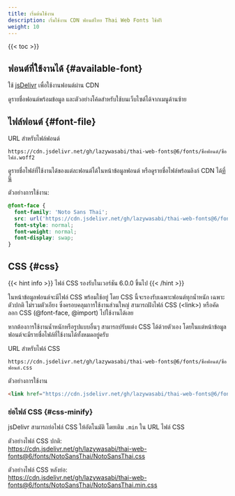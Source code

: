 ```yaml
---
title: เริ่มต้นใช้งาน
description: เริ่มใช้งาน CDN ฟอนต์ไทย Thai Web Fonts ใช้ฟรี
weight: 10
---
```


{{< toc >}}

## ฟอนต์ที่ใช้งานได้ {#available-font}

ใช้ [jsDelivr](https://www.jsdelivr.com/) เพื่อใช้งานฟอนต์ผ่าน CDN

ดูรายชื่อฟอนต์พร้อมข้อมูล และตัวอย่างโค้ดสำหรับใช้บนเว็บไซต์ได้จากเมนูด้านซ้าย

## ไฟล์ฟอนต์ {#font-file}

URL สำหรับไฟล์ฟอนต์

```plaintext
https://cdn.jsdelivr.net/gh/lazywasabi/thai-web-fonts@6/fonts/ชื่อฟอนต์/ชื่อไฟล์.woff2
```

ดูรายชื่อไฟล์ที่ใช้งานได้ของแต่ละฟอนต์ได้ในหน้าข้อมูลฟอนต์ หรือดูรายชื่อไฟล์พร้อมลิงก์ CDN ได้[ที่นี่](https://cdn.jsdelivr.net/gh/lazywasabi/thai-web-fonts@6/fonts/)

ตัวอย่างการใช้งาน:

```css
@font-face {
  font-family: 'Noto Sans Thai';
  src: url('https://cdn.jsdelivr.net/gh/lazywasabi/thai-web-fonts@6/fonts/NotoSansThai/NotoSansThai-Regular.woff2') format('woff2');
  font-style: normal;
  font-weight: normal;
  font-display: swap;
}
```

## CSS {#css}

{{< hint info >}}
ไฟล์ CSS รองรับในเวอร์ชัน 6.0.0 ขึ้นไป
{{< /hint >}}

ในหน้าข้อมูลฟอนต์จะมีไฟล์ CSS พร้อมใช้อยู่ โดย CSS นี้จะรองรับเฉพาะฟอนต์ทุกน้ำหนัก เฉพาะตัวปกติ ไม่รวมตัวเอียง ซึ่งครอบคลุมการใช้งานส่วนใหญ่ สามารถฝังไฟล์ CSS (&lt;link&gt;) หรือคัดลอก CSS (@font-face, @import) ไปใช้งานได้เลย

หากต้องการใช้งานน้ำหนักหรือรูปแบบอื่นๆ สามารถปรับแต่ง CSS ได้ด้วยตัวเอง โดยในแต่หน้าข้อมูลฟอนต์จะมีรายชื่อไฟล์ที่ใช้งานได้ทั้งหมดอยู่ครับ

URL สำหรับไฟล์ CSS

```plaintext
https://cdn.jsdelivr.net/gh/lazywasabi/thai-web-fonts@6/fonts/ชื่อฟอนต์/ชื่อฟอนต์.css
```

ตัวอย่างการใช้งาน

```html
<link href="https://cdn.jsdelivr.net/gh/lazywasabi/thai-web-fonts@6/fonts/NotoSansThai/NotoSansThai.css" rel="stylesheet" />
```

### ย่อไฟล์ CSS {#css-minify}

jsDelivr สามารถย่อไฟล์ CSS ให้อัตโนมัติ โดยเติม `.min` ใน URL ไฟล์ CSS

ตัวอย่างไฟล์ CSS ปกติ:  
https://cdn.jsdelivr.net/gh/lazywasabi/thai-web-fonts@6/fonts/NotoSansThai/NotoSansThai.css

ตัวอย่างไฟล์ CSS หลังย่อ:  
https://cdn.jsdelivr.net/gh/lazywasabi/thai-web-fonts@6/fonts/NotoSansThai/NotoSansThai.min.css
